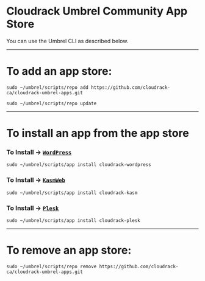 # Cloudrack Umbrel Community App Store

You can use the Umbrel CLI as described below.

---
# To add an app store:
```shell
sudo ~/umbrel/scripts/repo add https://github.com/cloudrack-ca/cloudrack-umbrel-apps.git
```
```shell
sudo ~/umbrel/scripts/repo update
```
---
# To install an app from the app store

### To Install -> [`WordPress`](https://github.com/cloudrack-ca/cloudrack-umbrel-apps/tree/master/cloudrack-wordpress)
```shell
sudo ~/umbrel/scripts/app install cloudrack-wordpress
```
### To Install -> [`KasmWeb`](https://github.com/cloudrack-ca/cloudrack-umbrel-apps/tree/master/cloudrack-kasm)
```
sudo ~/umbrel/scripts/app install cloudrack-kasm
```
### To Install -> [`Plesk`](https://github.com/cloudrack-ca/cloudrack-umbrel-apps/tree/master/cloudrack-plesk)
```
sudo ~/umbrel/scripts/app install cloudrack-plesk
```
---
# To remove an app store:
```shell
sudo ~/umbrel/scripts/repo remove https://github.com/cloudrack-ca/cloudrack-umbrel-apps.git
```
